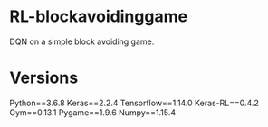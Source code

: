# RL-blockavoidinggame
DQN on a simple block avoiding game. 

# Versions
Python==3.6.8
Keras==2.2.4
Tensorflow==1.14.0
Keras-RL==0.4.2
Gym==0.13.1
Pygame==1.9.6
Numpy==1.15.4
